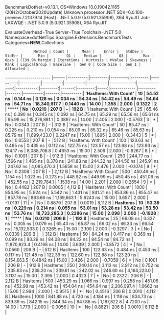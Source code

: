 
BenchmarkDotNet=v0.13.1, OS=Windows 10.0.19042.1165 (20H2/October2020Update)
Unknown processor
.NET SDK=6.0.100-preview.7.21379.14
  [Host]     : .NET 5.0.9 (5.0.921.35908), X64 RyuJIT
  Job-LAXWQE : .NET 5.0.9 (5.0.921.35908), X64 RyuJIT

EvaluateOverhead=True  Server=True  Toolchain=.NET 5.0  
Namespace=dotNetTips.Spargine.Extensions.BenchmarkTests  Categories=**NEW**,Collections  

                 Method | Count |      Mean |    Error |   StdDev |   StdErr |       Min |        Q1 |    Median |        Q3 |       Max |         Op/s | CI99.9% Margin | Iterations | Kurtosis | MValue | Skewness | Rank | LogicalGroup | Baseline |  Gen 0 | Code Size |  Gen 1 | Allocated |
----------------------- |------ |----------:|---------:|---------:|---------:|----------:|----------:|----------:|----------:|----------:|-------------:|---------------:|-----------:|---------:|-------:|---------:|-----:|------------- |--------- |-------:|----------:|-------:|----------:|
 **'HasItems: With Count'** |    **10** |  **54.52 ns** | **0.144 ns** | **0.128 ns** | **0.034 ns** |  **54.34 ns** |  **54.42 ns** |  **54.49 ns** |  **54.64 ns** |  **54.71 ns** | **18,340,617.7** |      **0.1440 ns** |      **14.00** |    **1.358** |  **2.000** |   **0.1322** |    **2** |            ***** |       **No** | **0.0210** |     **207 B** |      **-** |     **192 B** |
 'HasItems: With Count' |    25 |  65.46 ns | 0.390 ns | 0.345 ns | 0.092 ns |  64.75 ns |  65.29 ns |  65.56 ns |  65.61 ns |  65.99 ns | 15,276,881.1 |      0.3897 ns |      14.00 |    2.405 |  2.000 |  -0.5763 |    3 |            * |       No | 0.0343 |     207 B |      - |     312 B |
 'HasItems: With Count' |    50 |  85.47 ns | 0.225 ns | 0.210 ns | 0.054 ns |  85.09 ns |  85.32 ns |  85.46 ns |  85.63 ns |  85.79 ns | 11,699,433.0 |      0.2247 ns |      15.00 |    1.895 |  2.000 |  -0.3443 |    5 |            * |       No | 0.0553 |     207 B |      - |     512 B |
 'HasItems: With Count' |   100 | 123.63 ns | 0.465 ns | 0.435 ns | 0.112 ns | 122.75 ns | 123.57 ns | 123.68 ns | 123.93 ns | 124.17 ns |  8,088,706.8 |      0.4653 ns |      15.00 |    2.509 |  2.000 |  -0.9267 |    6 |            * |       No | 0.1001 |     207 B |      - |     912 B |
 'HasItems: With Count' |   250 | 244.77 ns | 1.566 ns | 1.465 ns | 0.378 ns | 241.83 ns | 244.32 ns | 244.56 ns | 245.91 ns | 247.62 ns |  4,085,470.3 |      1.5658 ns |      15.00 |    2.476 |  2.000 |  -0.1074 |    8 |            * |       No | 0.2308 |     207 B |      - |   2,112 B |
 'HasItems: With Count' |   500 | 450.49 ns | 1.154 ns | 1.023 ns | 0.273 ns | 448.92 ns | 449.99 ns | 450.45 ns | 451.06 ns | 452.55 ns |  2,219,784.1 |      1.1538 ns |      14.00 |    2.201 |  2.000 |   0.2654 |    9 |            * |       No | 0.4482 |     207 B | 0.0005 |   4,112 B |
 'HasItems: With Count' |  1000 | 854.95 ns | 5.924 ns | 5.542 ns | 1.431 ns | 841.21 ns | 853.86 ns | 855.47 ns | 857.78 ns | 863.66 ns |  1,169,663.1 |      5.9243 ns |      15.00 |    3.657 |  2.000 |  -1.0197 |   11 |            * |       No | 0.8879 |     207 B | 0.0019 |   8,112 B |
               **HasItems** |    **10** |  **53.38 ns** | **0.229 ns** | **0.214 ns** | **0.055 ns** |  **53.01 ns** |  **53.28 ns** |  **53.42 ns** |  **53.50 ns** |  **53.76 ns** | **18,733,285.3** |      **0.2286 ns** |      **15.00** |    **2.098** |  **2.000** |  **-0.1928** |    **1** |            ***** |       **No** | **0.0210** |     **206 B** |      **-** |     **192 B** |
               HasItems |    25 |  66.08 ns | 0.327 ns | 0.305 ns | 0.079 ns |  65.43 ns |  65.87 ns |  66.02 ns |  66.33 ns |  66.54 ns | 15,132,533.0 |      0.3265 ns |      15.00 |    2.100 |  2.000 |  -0.3297 |    3 |            * |       No | 0.0339 |     206 B |      - |     312 B |
               HasItems |    50 |  84.24 ns | 0.417 ns | 0.369 ns | 0.099 ns |  83.29 ns |  84.08 ns |  84.22 ns |  84.54 ns |  84.72 ns | 11,870,823.4 |      0.4168 ns |      14.00 |    3.639 |  2.000 |  -0.8572 |    4 |            * |       No | 0.0560 |     206 B |      - |     512 B |
               HasItems |   100 | 122.63 ns | 0.484 ns | 0.453 ns | 0.117 ns | 121.48 ns | 122.39 ns | 122.60 ns | 122.88 ns | 123.29 ns |  8,154,663.5 |      0.4842 ns |      15.00 |    3.426 |  2.000 |  -0.7059 |    6 |            * |       No | 0.1001 |     206 B |      - |     912 B |
               HasItems |   250 | 240.14 ns | 3.113 ns | 2.912 ns | 0.752 ns | 235.63 ns | 238.20 ns | 239.61 ns | 242.02 ns | 246.60 ns |  4,164,223.0 |      3.1131 ns |      15.00 |    2.395 |  2.000 |   0.4323 |    7 |            * |       No | 0.2322 |     206 B |      - |   2,112 B |
               HasItems |   500 | 453.29 ns | 1.066 ns | 0.997 ns | 0.258 ns | 451.06 ns | 452.98 ns | 453.42 ns | 454.04 ns | 454.64 ns |  2,206,097.4 |      1.0662 ns |      15.00 |    2.994 |  2.000 |  -0.9515 |    9 |            * |       No | 0.4516 |     206 B | 0.0010 |   4,112 B |
               HasItems |  1000 | 841.88 ns | 4.720 ns | 4.184 ns | 1.118 ns | 834.73 ns | 839.39 ns | 842.15 ns | 844.34 ns | 847.88 ns |  1,187,822.8 |      4.7200 ns |      14.00 |    1.779 |  2.000 |  -0.0056 |   10 |            * |       No | 0.8821 |     206 B | 0.0010 |   8,112 B |

